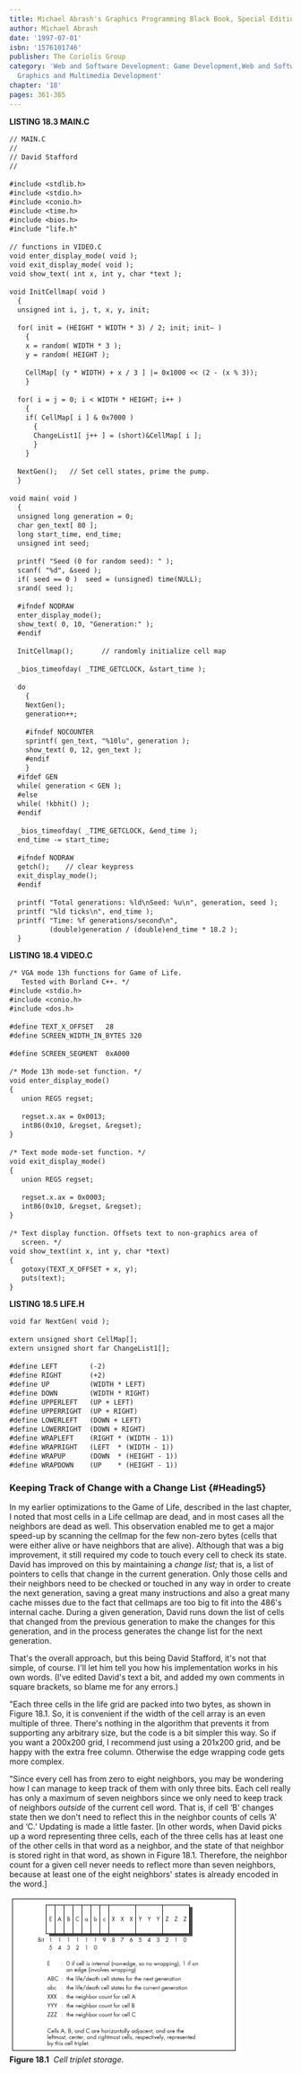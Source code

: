 ```yaml
---
title: Michael Abrash's Graphics Programming Black Book, Special Edition
author: Michael Abrash
date: '1997-07-01'
isbn: '1576101746'
publisher: The Coriolis Group
category: 'Web and Software Development: Game Development,Web and Software Development:
  Graphics and Multimedia Development'
chapter: '18'
pages: 361-365
---
```


**LISTING 18.3 MAIN.C**

    // MAIN.C
    //
    // David Stafford
    //

    #include <stdlib.h>
    #include <stdio.h>
    #include <conio.h>
    #include <time.h>
    #include <bios.h>
    #include "life.h"

    // functions in VIDEO.C
    void enter_display_mode( void );
    void exit_display_mode( void );
    void show_text( int x, int y, char *text );

    void InitCellmap( void )
      {
      unsigned int i, j, t, x, y, init;

      for( init = (HEIGHT * WIDTH * 3) / 2; init; init— )
        {
        x = random( WIDTH * 3 );
        y = random( HEIGHT );

        CellMap[ (y * WIDTH) + x / 3 ] |= 0x1000 << (2 - (x % 3));
        }

      for( i = j = 0; i < WIDTH * HEIGHT; i++ )
        {
        if( CellMap[ i ] & 0x7000 )
          {
          ChangeList1[ j++ ] = (short)&CellMap[ i ];
          }
        }

      NextGen();   // Set cell states, prime the pump.
      }

    void main( void )
      {
      unsigned long generation = 0;
      char gen_text[ 80 ];
      long start_time, end_time;
      unsigned int seed;

      printf( "Seed (0 for random seed): " );
      scanf( "%d", &seed );
      if( seed == 0 )  seed = (unsigned) time(NULL);
      srand( seed );

      #ifndef NODRAW
      enter_display_mode();
      show_text( 0, 10, "Generation:" );
      #endif

      InitCellmap();       // randomly initialize cell map

      _bios_timeofday( _TIME_GETCLOCK, &start_time );

      do
        {
        NextGen();
        generation++;

        #ifndef NOCOUNTER
        sprintf( gen_text, "%10lu", generation );
        show_text( 0, 12, gen_text );
        #endif
        }
      #ifdef GEN
      while( generation < GEN );
      #else
      while( !kbhit() );
      #endif

      _bios_timeofday( _TIME_GETCLOCK, &end_time );
      end_time -= start_time;

      #ifndef NODRAW
      getch();    // clear keypress
      exit_display_mode();
      #endif

      printf( "Total generations: %ld\nSeed: %u\n", generation, seed );
      printf( "%ld ticks\n", end_time );
      printf( "Time: %f generations/second\n",
              (double)generation / (double)end_time * 18.2 );
      }

**LISTING 18.4 VIDEO.C**

    /* VGA mode 13h functions for Game of Life.
       Tested with Borland C++. */
    #include <stdio.h>
    #include <conio.h>
    #include <dos.h>

    #define TEXT_X_OFFSET   28
    #define SCREEN_WIDTH_IN_BYTES 320

    #define SCREEN_SEGMENT  0xA000

    /* Mode 13h mode-set function. */
    void enter_display_mode()
    {
       union REGS regset;

       regset.x.ax = 0x0013;
       int86(0x10, &regset, &regset);
    }

    /* Text mode mode-set function. */
    void exit_display_mode()
    {
       union REGS regset;

       regset.x.ax = 0x0003;
       int86(0x10, &regset, &regset);
    }

    /* Text display function. Offsets text to non-graphics area of
       screen. */
    void show_text(int x, int y, char *text)
    {
       gotoxy(TEXT_X_OFFSET + x, y);
       puts(text);
    }

**LISTING 18.5 LIFE.H**

    void far NextGen( void );

    extern unsigned short CellMap[];
    extern unsigned short far ChangeList1[];

    #define LEFT        (-2)
    #define RIGHT       (+2)
    #define UP          (WIDTH * LEFT)
    #define DOWN        (WIDTH * RIGHT)
    #define UPPERLEFT   (UP + LEFT)
    #define UPPERRIGHT  (UP + RIGHT)
    #define LOWERLEFT   (DOWN + LEFT)
    #define LOWERRIGHT  (DOWN + RIGHT)
    #define WRAPLEFT    (RIGHT * (WIDTH - 1))
    #define WRAPRIGHT   (LEFT  * (WIDTH - 1))
    #define WRAPUP      (DOWN  * (HEIGHT - 1))
    #define WRAPDOWN    (UP    * (HEIGHT - 1))

### Keeping Track of Change with a Change List {#Heading5}

In my earlier optimizations to the Game of Life, described in the last
chapter, I noted that most cells in a Life cellmap are dead, and in most
cases all the neighbors are dead as well. This observation enabled me to
get a major speed-up by scanning the cellmap for the few non-zero bytes
(cells that were either alive or have neighbors that are alive).
Although that was a big improvement, it still required my code to touch
every cell to check its state. David has improved on this by maintaining
a *change list;* that is, a list of pointers to cells that change in the
current generation. Only those cells and their neighbors need to be
checked or touched in any way in order to create the next generation,
saving a great many instructions and also a great many cache misses due
to the fact that cellmaps are too big to fit into the 486's internal
cache. During a given generation, David runs down the list of cells that
changed from the previous generation to make the changes for this
generation, and in the process generates the change list for the next
generation.

That's the overall approach, but this being David Stafford, it's not
that simple, of course. I'll let him tell you how his implementation
works in his own words. (I've edited David's text a bit, and added my
own comments in square brackets, so blame me for any errors.)

"Each three cells in the life grid are packed into two bytes, as shown
in Figure 18.1. So, it is convenient if the width of the cell array is
an even multiple of three. There's nothing in the algorithm that
prevents it from supporting any arbitrary size, but the code is a bit
simpler this way. So if you want a 200x200 grid, I recommend just using
a 201x200 grid, and be happy with the extra free column. Otherwise the
edge wrapping code gets more complex.

"Since every cell has from zero to eight neighbors, you may be wondering
how I can manage to keep track of them with only three bits. Each cell
really has only a maximum of seven neighbors since we only need to keep
track of neighbors *outside* of the current cell word. That is, if cell
‘B' changes state then we don't need to reflect this in the neighbor
counts of cells ‘A' and ‘C.' Updating is made a little faster. [In other
words, when David picks up a word representing three cells, each of the
three cells has at least one of the other cells in that word as a
neighbor, and the state of that neighbor is stored right in that word,
as shown in Figure 18.1. Therefore, the neighbor count for a given cell
never needs to reflect more than seven neighbors, because at least one
of the eight neighbors' states is already encoded in the word.]

![](images/18-01.jpg)\
 **Figure 18.1**  *Cell triplet storage.*